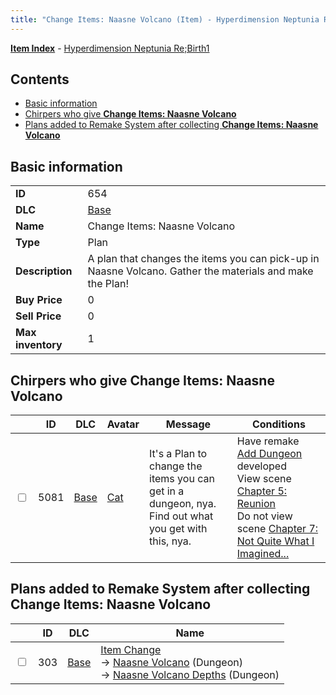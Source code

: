 ```yaml
---
title: "Change Items: Naasne Volcano (Item) - Hyperdimension Neptunia Re;Birth1"
---
```


[**Item Index**](/neptunia/rb1/item/index.html) - [Hyperdimension Neptunia Re;Birth1](/neptunia/rb1)

## Contents

- [Basic information](#basic-information)
- [Chirpers who give **Change Items: Naasne Volcano**](#chirpers-who-give-change-items-naasne-volcano)
- [Plans added to Remake System after collecting **Change Items: Naasne Volcano**](#plans-added-to-remake-system-after-collecting-change-items-naasne-volcano)

## Basic information

|   |   |
| -- | -- |
| **ID** | 654 |
| **DLC** | [Base](/neptunia/rb1/dlc/1-base.html) |
| **Name** | Change Items: Naasne Volcano |
| **Type** | Plan |
| **Description** | A plan that changes the items you can pick-up in Naasne Volcano. Gather the materials and make the Plan! |
| **Buy Price** | 0 |
| **Sell Price** | 0 |
| **Max inventory** | 1 |

## Chirpers who give **Change Items: Naasne Volcano**

|    | ID | DLC | Avatar | Message | Conditions |
| -- | -- | --- | ------ | ------- | ---------- |
| <input type="checkbox" id="rb1-chirper-event-1-5081" class="trackbox" /> | 5081 | [Base](/neptunia/rb1/dlc/1-base.html) | [Cat](/neptunia/rb1/avatar/1-226-cat.html) | It's a Plan to change the items you can get in a dungeon, nya.<br />Find out what you get with this, nya. | Have remake [Add Dungeon](/neptunia/rb1/remake/1-217-add-dungeon.html) developed<br />View scene [Chapter 5: Reunion](/neptunia/rb1/scene/1-503-chapter-5-reunion.html)<br />Do not view scene [Chapter 7: Not Quite What I Imagined...](/neptunia/rb1/scene/1-701-chapter-7-not-quite-what-i-imagined.html) |

## Plans added to Remake System after collecting **Change Items: Naasne Volcano**

|    | ID | DLC | Name |
| -- | -- | --- | ---- |
| <input type="checkbox" id="rb1-remake-1-303" class="trackbox" /> | 303 | [Base](/neptunia/rb1/dlc/1-base.html) | [Item Change](/neptunia/rb1/remake/1-303-item-change.html)<br />→ [Naasne Volcano](/neptunia/rb1/dungeon/1-112-naasne-volcano.html) (Dungeon)<br />→ [Naasne Volcano Depths](/neptunia/rb1/dungeon/1-128-naasne-volcano-depths.html) (Dungeon) |